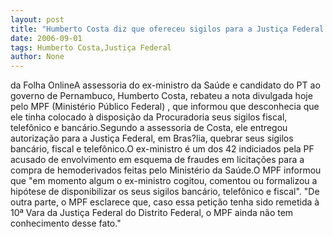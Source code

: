 ```yaml
---
layout: post
title: "Humberto Costa diz que ofereceu sigilos para a Justiça Federal "
date: 2006-09-01
tags: Humberto Costa,Justiça Federal
author: None
---
```

da Folha OnlineA assessoria do ex-ministro da Saúde e candidato do PT ao governo de Pernambuco, Humberto Costa, rebateu a nota divulgada hoje pelo MPF (Ministério Público Federal) , que informou que desconhecia que ele tinha colocado à disposição da Procuradoria seus sigilos fiscal, telefônico e bancário.Segundo a assessoria de Costa, ele entregou autorização para a Justiça Federal, em Bras?lia, quebrar seus sigilos bancário, fiscal e telefônico.O ex-ministro é um dos 42 indiciados pela PF acusado de envolvimento em esquema de fraudes em licitações para a compra de hemoderivados feitas pelo Ministério da Saúde.O MPF informou que \"em momento algum o ex-ministro cogitou, comentou ou formalizou a hipótese de disponibilizar os seus sigilos bancário, telefônico e fiscal\". \"De outra parte, o MPF esclarece que, caso essa petição tenha sido remetida à 10ª Vara da Justiça Federal do Distrito Federal, o MPF ainda não tem conhecimento desse fato.\" 